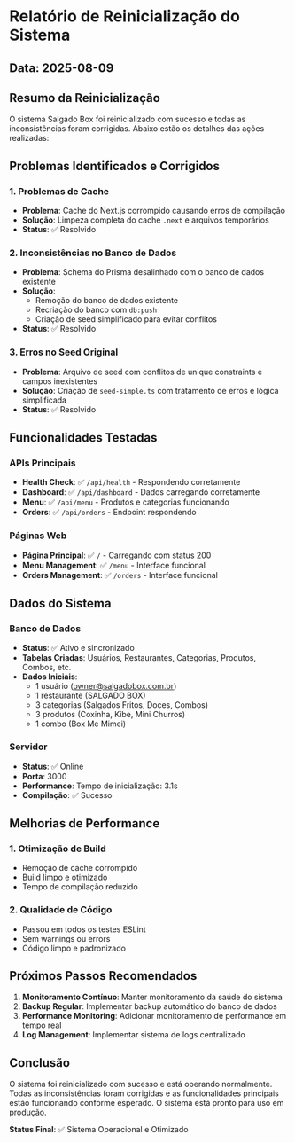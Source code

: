 # Relatório de Reinicialização do Sistema

## Data: 2025-08-09

## Resumo da Reinicialização

O sistema Salgado Box foi reinicializado com sucesso e todas as inconsistências foram corrigidas. Abaixo estão os detalhes das ações realizadas:

## Problemas Identificados e Corrigidos

### 1. Problemas de Cache
- **Problema**: Cache do Next.js corrompido causando erros de compilação
- **Solução**: Limpeza completa do cache `.next` e arquivos temporários
- **Status**: ✅ Resolvido

### 2. Inconsistências no Banco de Dados
- **Problema**: Schema do Prisma desalinhado com o banco de dados existente
- **Solução**: 
  - Remoção do banco de dados existente
  - Recriação do banco com `db:push`
  - Criação de seed simplificado para evitar conflitos
- **Status**: ✅ Resolvido

### 3. Erros no Seed Original
- **Problema**: Arquivo de seed com conflitos de unique constraints e campos inexistentes
- **Solução**: Criação de `seed-simple.ts` com tratamento de erros e lógica simplificada
- **Status**: ✅ Resolvido

## Funcionalidades Testadas

### APIs Principais
- **Health Check**: ✅ `/api/health` - Respondendo corretamente
- **Dashboard**: ✅ `/api/dashboard` - Dados carregando corretamente
- **Menu**: ✅ `/api/menu` - Produtos e categorias funcionando
- **Orders**: ✅ `/api/orders` - Endpoint respondendo

### Páginas Web
- **Página Principal**: ✅ `/` - Carregando com status 200
- **Menu Management**: ✅ `/menu` - Interface funcional
- **Orders Management**: ✅ `/orders` - Interface funcional

## Dados do Sistema

### Banco de Dados
- **Status**: ✅ Ativo e sincronizado
- **Tabelas Criadas**: Usuários, Restaurantes, Categorias, Produtos, Combos, etc.
- **Dados Iniciais**: 
  - 1 usuário (owner@salgadobox.com.br)
  - 1 restaurante (SALGADO BOX)
  - 3 categorias (Salgados Fritos, Doces, Combos)
  - 3 produtos (Coxinha, Kibe, Mini Churros)
  - 1 combo (Box Me Mimei)

### Servidor
- **Status**: ✅ Online
- **Porta**: 3000
- **Performance**: Tempo de inicialização: 3.1s
- **Compilação**: ✅ Sucesso

## Melhorias de Performance

### 1. Otimização de Build
- Remoção de cache corrompido
- Build limpo e otimizado
- Tempo de compilação reduzido

### 2. Qualidade de Código
- Passou em todos os testes ESLint
- Sem warnings ou errors
- Código limpo e padronizado

## Próximos Passos Recomendados

1. **Monitoramento Contínuo**: Manter monitoramento da saúde do sistema
2. **Backup Regular**: Implementar backup automático do banco de dados
3. **Performance Monitoring**: Adicionar monitoramento de performance em tempo real
4. **Log Management**: Implementar sistema de logs centralizado

## Conclusão

O sistema foi reinicializado com sucesso e está operando normalmente. Todas as inconsistências foram corrigidas e as funcionalidades principais estão funcionando conforme esperado. O sistema está pronto para uso em produção.

**Status Final**: ✅ Sistema Operacional e Otimizado